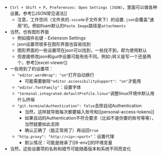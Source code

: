 - `Ctrl + Shift + P`，`Preferences: Open Settings (JSON)`，里面可以做各种设置。参考[[JSON常见语法]]
    - 注意，工作空间（文件夹的`.vscode`子文件夹下）的设置`.json`会覆盖“通用”的。例如foam默认的`Paste Image`路径是`attachments`
- 当然，也有图形界面
  - 例如插件右键 - Extension Settings
  - json设置项很多在图形界面也容易找到
  - 图形界面的一些设置项在json可以找到，一些找不到，即为使用默认
  - 但直接修改json和gui中设置可能有些不同。例如`\`转义是写一个还是两个，参考[[excel-viewer]]
- 一些用到了的设置项：
    - `"editor.wordWrap": "on"`打开自动换行
      - 可能需要删除`"editor.accessibilitySupport": "on"`才能用
    - `"editor.fontFamily"`：设置字体
    - `"terminal.integrated.defaultProfile.linux"`调整linux环境中默认用什么终端
    - `"git.terminalAuthentication": false`去除自动Authentication
      - 当然，这样就导致每次都要输入账号和[[personal-access-tokens]]
      - 如果自动的Authentication不符合要求（比如不是你要的账号等等），当然就要如此去除
      - 确认正确了（能正常用了）再设回`true`
    - `"http.proxy": "http://<ip>:<port>"`：设置代理
      - 默认情况：可能是继承了[[6-env]]的环境变量
- 当然，这些设置项的名称和细节可能随着版本和系统不同而变化